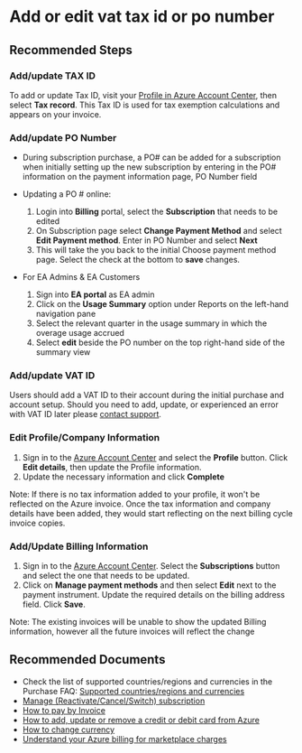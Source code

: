 <properties
	pageTitle="add or edit vat tax id or po number"
	description="add or edit vat tax id or po number"
	service="azure-billing"
	resource="billing"
	authors="prdasneo"
	ms.author="sischleg"
	displayOrder="1"
	selfHelpType="generic"
	supportTopicIds="32632927"
	resourceTags=""
	productPesIds="15659"
	cloudEnvironments="Public, Blackforest, Fairfax, Mooncake, usnat, ussec"
	articleId="billing-addoreditvattaxidorponumber"
	ownershipId="ASMS_Billing"
/>

# Add or edit vat tax id or po number


## **Recommended Steps**

### **Add/update TAX ID**

To add or update Tax ID, visit your [Profile in Azure Account Center](https://portal.azure.com/?#blade/Microsoft_Azure_Support/HelpAndSupportBlade), then select **Tax record**. This Tax ID is used for tax exemption calculations and appears on your invoice.

### **Add/update PO Number**

* During subscription purchase, a PO# can be added for a subscription when initially setting up the new subscription by entering in the PO# information on the payment information page, PO Number field
* Updating a PO # online:

  1. Login into **Billing** portal, select the **Subscription** that needs to be edited
  2. On Subscription page select **Change Payment Method** and select **Edit Payment method**. Enter in PO Number and select **Next**
  3. This will take the you back to the initial Choose payment method page. Select the check at the bottom to **save** changes.

* For EA Admins & EA Customers 

  1. Sign into **EA portal** as EA admin<br>
  2. Click on the **Usage Summary** option under Reports on the left-hand navigation pane<br>
  3. Select the relevant quarter in the usage summary in which the overage usage accrued<br>
  4. Select **edit** beside the PO number on the top right-hand side of the summary view

### **Add/update VAT ID**

Users should add a VAT ID to their account during the initial purchase and account setup. Should you need to add, update, or experienced an error with VAT ID later please [contact support](https://portal.azure.com/?#blade/Microsoft_Azure_Support/HelpAndSupportBlade).

### **Edit Profile/Company Information**

  1. Sign in to the [Azure Account Center](https://account.azure.com/Profile) and select the **Profile** button. Click **Edit details**,  then update the Profile information.
  2. Update the necessary information and click **Complete**
  
Note: If there is no tax information added to your profile, it won't be reflected on the Azure invoice. Once the tax information and company details have been added, they would start reflecting on the next billing cycle invoice copies.

### **Add/Update Billing Information**

  1. Sign in to the [Azure Account Center](https://account.azure.com/Profile). Select the **Subscriptions** button and select the one that needs to be updated.
  2. Click on **Manage payment methods** and then select **Edit** next to the payment instrument. Update the required details on the billing address field. Click **Save**.
  
Note: The existing invoices will be unable to show the updated Billing information, however all the future invoices will reflect the change

## **Recommended Documents**

* Check the list of supported countries/regions and currencies in the Purchase FAQ: [Supported countries/regions and currencies](https://azure.microsoft.com/pricing/faq/)
* [Manage (Reactivate/Cancel/Switch) subscription](https://azure.microsoft.com/pricing/faq/)
* [How to pay by Invoice](https://docs.microsoft.com/azure/billing/billing-how-to-pay-by-invoice)
* [How to add, update or remove a credit or debit card from Azure](https://docs.microsoft.com/azure/billing/billing-how-to-change-credit-card)
* [How to change currency](https://azure.microsoft.com/pricing/faq/)
* [Understand your Azure billing for marketplace charges](https://docs.microsoft.com/azure/billing/billing-understand-your-azure-marketplace-charges)
